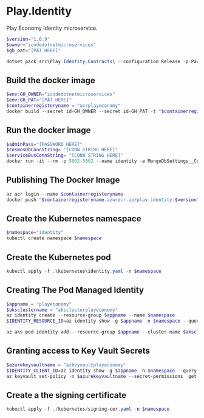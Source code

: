 # Play.Identity

Play Economy Identity microservice.

```powershell
$version="1.0.9"
$owner="icodedotnetmicroservices"
$gh_pat="[PAT HERE]"

dotnet pack src\Play.Identity.Contracts\ --configuration Release -p:PackageVersion=$version -p:RepositoryUrl=https://github.com/$owner/Play.Identity -o ..\packages
```

## Build the docker image

```powershell
$env:GH_OWNER="icodedotnetmicroservices"
$env:GH_PAT="[PAT HERE]"
$containerregisteryname = "acrplayeconomy"
docker build --secret id=GH_OWNER --secret id=GH_PAT -t "$containerregisteryname.azurecr.io/play.identity:$version" .

```

## Run the docker image

```powershell
$adminPass="[PASSWORD HERE]"
$cosmosDbConnString= "[CONN STRING HERE]"
$serviceBusConnString= "[CONN STRING HERE]"
docker run -it --rm -p 5002:5002 --name identity -e MongoDbSettings__ConnectionString=$cosmosDbConnString -e ServiceBusSettings__ConnectionString=$serviceBusConnString -e ServiceSettings__MessageBroker="SERVICEBUS" -e IdentitySettings__AdminUserPassword=$adminPass  play.identity:$version
```

## Publishing The Docker Image

```powershell
az acr login --name $containerregisteryname
docker push "$containerregisteryname.azurecr.io/play.identity:$version"
```

## Create the Kubernetes namespace

```powershell
$namespace="identity"
kubectl create namespace $namespace
```

## Create the Kubernetes pod

```powershell
kubectl apply -f .\kubernetes\identity.yaml -n $namespace
```

## Creating The Pod Managed Identity

```powershell
$appname = "playeconomy"
$aksclustername = "aksclusterplayeconomy"
az identity create --resource-group $appname --name $namespace
$IDENTITY_RESOURCE_ID=az identity show -g $appname -n $namespace --query id -otsv

az aks pod-identity add --resource-group $appname --cluster-name $aksclustername --namespace $namespace --name $namespace --identity-resource-id $IDENTITY_RESOURCE_ID
```

## Granting access to Key Vault Secrets

```powershell
$azurekeyvaultname = "azkeyvaultplayeconomy"
$IDENTITY_CLIENT_ID=az identity show -g $appname -n $namespace --query clientId -otsv
az keyvault set-policy -n $azurekeyvaultname --secret-permissions  get list --spn $IDENTITY_CLIENT_ID

```

## Create a the signing certificate
```powershell
kubectl apply -f ./kubernetes/signing-cer.yaml -n $namespace
```